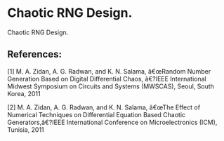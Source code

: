 # Chaotic RNG Design.

Chaotic RNG Design.


References:
------------

[1]	M. A. Zidan, A. G. Radwan, and K. N. Salama, â€œRandom Number Generation
	Based on Digital Differential Chaos, â€?IEEE International Midwest 
	Symposium on Circuits and Systems (MWSCAS), Seoul, South Korea, 2011
 	
[2]	M. A. Zidan, A. G. Radwan, and K. N. Salama, â€œThe Effect of Numerical 
	Techniques on Differential Equation Based Chaotic Generators,â€?IEEE 
	International Conference on Microelectronics (ICM), Tunisia, 2011

